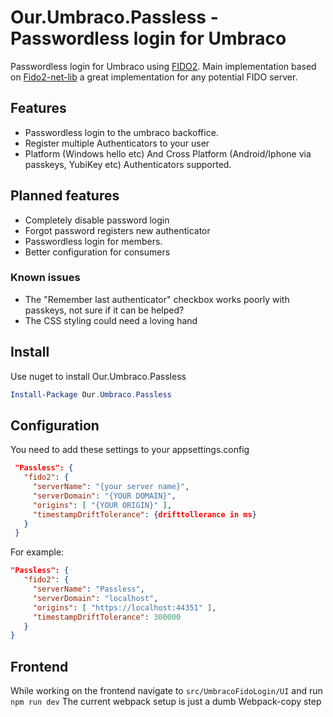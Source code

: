 ﻿# Our.Umbraco.Passless - Passwordless login for Umbraco

Passwordless login for Umbraco using [FIDO2](https://fidoalliance.org/fido2/).
Main implementation based on [Fido2-net-lib](https://github.com/passwordless-lib/fido2-net-lib) a great implementation for any potential FIDO server.

## Features

- Passwordless login to the umbraco backoffice.
- Register multiple Authenticators to your user
- Platform (Windows hello etc) And Cross Platform (Android/Iphone via passkeys, YubiKey etc) Authenticators supported.

## Planned features

- Completely disable password login
- Forgot password registers new authenticator
- Passwordless login for members.
- Better configuration for consumers


### Known issues
- The "Remember last authenticator" checkbox works poorly with passkeys, not sure if it can be helped?
- The CSS styling could need a loving hand

## Install
Use nuget to install Our.Umbraco.Passless
```powershell
Install-Package Our.Umbraco.Passless
```

## Configuration
You need to add these settings to your appsettings.config
``` json
 "Passless": {
   "fido2": {
     "serverName": "{your server name}",
     "serverDomain": "{YOUR DOMAIN}",
     "origins": [ "{YOUR ORIGIN}" ],
     "timestampDriftTolerance": {drifttollerance in ms}
   }
 }
```
For example: 
``` json
"Passless": {
   "fido2": {
     "serverName": "Passless",
     "serverDomain": "localhost",
     "origins": [ "https://localhost:44351" ],
     "timestampDriftTolerance": 300000
   }
}
```

## Frontend

While working on the frontend navigate to ``src/UmbracoFidoLogin/UI`` and run ``npm run dev``
The current webpack setup is just a dumb Webpack-copy step

